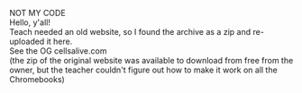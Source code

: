 NOT MY CODE\
Hello, y'all!\
Teach needed an old website, so I found the archive as a zip and re-uploaded it here.\
See the OG cellsalive.com\
(the zip of the original website was available to download from free from the owner, but the teacher couldn't figure out how to make it work on all the Chromebooks)
